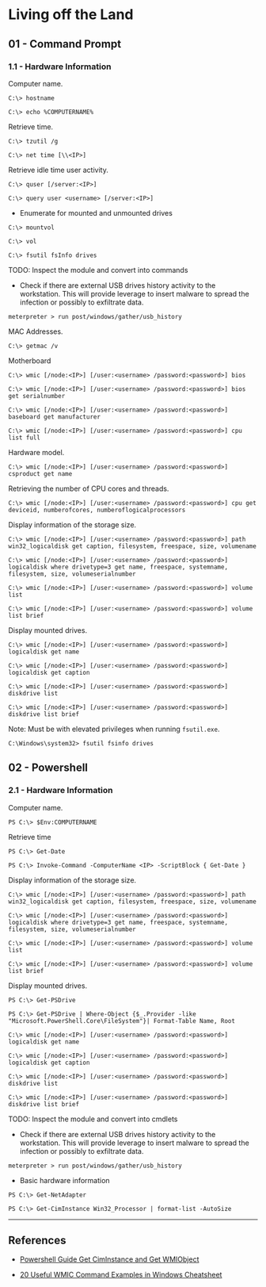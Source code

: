 # Living off the Land

## 01 - Command Prompt

### 1.1 - Hardware Information

Computer name.

```
C:\> hostname

C:\> echo %COMPUTERNAME%
```

Retrieve time.

```
C:\> tzutil /g

C:\> net time [\\<IP>]
```

Retrieve idle time user activity.

```
C:\> quser [/server:<IP>]

C:\> query user <username> [/server:<IP>]
```

- Enumerate for mounted and unmounted drives

```
C:\> mountvol

C:\> vol

C:\> fsutil fsInfo drives
```

TODO: Inspect the module and convert into commands

- Check if there are external USB drives history activity to the workstation. This will provide leverage to insert malware to spread the infection or possibly to exfiltrate data.

`meterpreter > run post/windows/gather/usb_history`

MAC Addresses.

```
C:\> getmac /v
```

Motherboard

```
C:\> wmic [/node:<IP>] [/user:<username> /password:<password>] bios

C:\> wmic [/node:<IP>] [/user:<username> /password:<password>] bios get serialnumber

C:\> wmic [/node:<IP>] [/user:<username> /password:<password>] baseboard get manufacturer

C:\> wmic [/node:<IP>] [/user:<username> /password:<password>] cpu list full
```

Hardware model.

```
C:\> wmic [/node:<IP>] [/user:<username> /password:<password>] csproduct get name
```

Retrieving the number of CPU cores and threads.

```
C:\> wmic [/node:<IP>] [/user:<username> /password:<password>] cpu get deviceid, numberofcores, numberoflogicalprocessors
```

Display information of the storage size.

```
C:\> wmic [/node:<IP>] [/user:<username> /password:<password>] path win32_logicaldisk get caption, filesystem, freespace, size, volumename

C:\> wmic [/node:<IP>] [/user:<username> /password:<password>] logicaldisk where drivetype=3 get name, freespace, systemname, filesystem, size, volumeserialnumber

C:\> wmic [/node:<IP>] [/user:<username> /password:<password>] volume list

C:\> wmic [/node:<IP>] [/user:<username> /password:<password>] volume list brief
```

Display mounted drives.

```
C:\> wmic [/node:<IP>] [/user:<username> /password:<password>] logicaldisk get name

C:\> wmic [/node:<IP>] [/user:<username> /password:<password>] logicaldisk get caption

C:\> wmic [/node:<IP>] [/user:<username> /password:<password>] diskdrive list

C:\> wmic [/node:<IP>] [/user:<username> /password:<password>] diskdrive list brief
```

Note: Must be with elevated privileges when running `fsutil.exe`.

```
C:\Windows\system32> fsutil fsinfo drives
```

## 02 - Powershell

### 2.1 - Hardware Information

Computer name.

```
PS C:\> $Env:COMPUTERNAME
```

Retrieve time

```
PS C:\> Get-Date

PS C:\> Invoke-Command -ComputerName <IP> -ScriptBlock { Get-Date }
```

Display information of the storage size.

```
C:\> wmic [/node:<IP>] [/user:<username> /password:<password>] path win32_logicaldisk get caption, filesystem, freespace, size, volumename

C:\> wmic [/node:<IP>] [/user:<username> /password:<password>] logicaldisk where drivetype=3 get name, freespace, systemname, filesystem, size, volumeserialnumber

C:\> wmic [/node:<IP>] [/user:<username> /password:<password>] volume list

C:\> wmic [/node:<IP>] [/user:<username> /password:<password>] volume list brief
```

Display mounted drives.

```
PS C:\> Get-PSDrive

PS C:\> Get-PSDrive | Where-Object {$_.Provider -like "Microsoft.PowerShell.Core\FileSystem"}| Format-Table Name, Root

C:\> wmic [/node:<IP>] [/user:<username> /password:<password>] logicaldisk get name

C:\> wmic [/node:<IP>] [/user:<username> /password:<password>] logicaldisk get caption

C:\> wmic [/node:<IP>] [/user:<username> /password:<password>] diskdrive list

C:\> wmic [/node:<IP>] [/user:<username> /password:<password>] diskdrive list brief
```

TODO: Inspect the module and convert into cmdlets

- Check if there are external USB drives history activity to the workstation. This will provide leverage to insert malware to spread the infection or possibly to exfiltrate data.

`meterpreter > run post/windows/gather/usb_history`

- Basic hardware information

```
PS C:\> Get-NetAdapter

PS C:\> Get-CimInstance Win32_Processor | format-list -AutoSize
```

---
## References

- [Powershell Guide Get CimInstance and Get WMIObject](https://www.pdq.com/blog/powershell-guide-get-ciminstance-and-get-wmiobject/)

- [20 Useful WMIC Command Examples in Windows Cheatsheet](https://www.cyberithub.com/20-useful-wmic-command-examples-in-windows-cheat-sheet/)